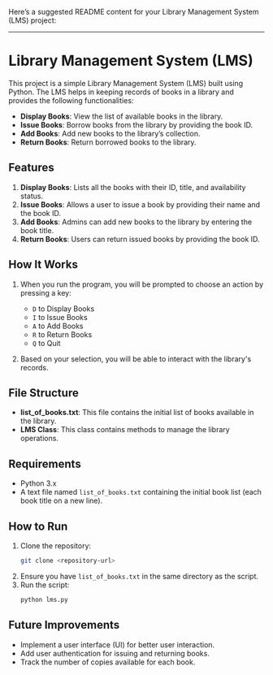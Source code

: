 Here’s a suggested README content for your Library Management System (LMS) project:

---

# Library Management System (LMS)

This project is a simple Library Management System (LMS) built using Python. The LMS helps in keeping records of books in a library and provides the following functionalities:
- **Display Books**: View the list of available books in the library.
- **Issue Books**: Borrow books from the library by providing the book ID.
- **Add Books**: Add new books to the library’s collection.
- **Return Books**: Return borrowed books to the library.

## Features
1. **Display Books**: Lists all the books with their ID, title, and availability status.
2. **Issue Books**: Allows a user to issue a book by providing their name and the book ID.
3. **Add Books**: Admins can add new books to the library by entering the book title.
4. **Return Books**: Users can return issued books by providing the book ID.

## How It Works
1. When you run the program, you will be prompted to choose an action by pressing a key:
   - `D` to Display Books
   - `I` to Issue Books
   - `A` to Add Books
   - `R` to Return Books
   - `Q` to Quit

2. Based on your selection, you will be able to interact with the library's records.

## File Structure
- **list_of_books.txt**: This file contains the initial list of books available in the library.
- **LMS Class**: This class contains methods to manage the library operations.

## Requirements
- Python 3.x
- A text file named `list_of_books.txt` containing the initial book list (each book title on a new line).

## How to Run
1. Clone the repository:
   ```bash
   git clone <repository-url>
   ```
2. Ensure you have `list_of_books.txt` in the same directory as the script.
3. Run the script:
   ```bash
   python lms.py
   ```

## Future Improvements
- Implement a user interface (UI) for better user interaction.
- Add user authentication for issuing and returning books.
- Track the number of copies available for each book.
